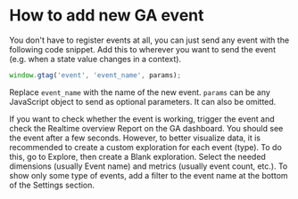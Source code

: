 # How to add new GA event

You don't have to register events at all, you can just send any event with the following code snippet. Add this to wherever you want to send the event (e.g. when a state value changes in a context).

```typescript
window.gtag('event', 'event_name', params);
```

Replace `event_name` with the name of the new event. `params` can be any JavaScript object to send as optional parameters. It can also be omitted.

If you want to check whether the event is working, trigger the event and check the Realtime overview Report on the GA dashboard. You should see the event after a few seconds. However, to better visualize data, it is recommended to create a custom exploration for each event (type). To do this, go to Explore, then create a Blank exploration. Select the needed dimensions (usually Event name) and metrics (usually event count, etc.). To show only some type of events, add a filter to the event name at the bottom of the Settings section.